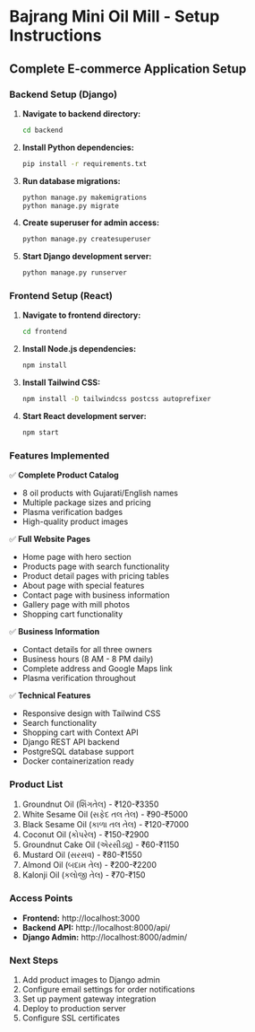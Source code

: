 # Bajrang Mini Oil Mill - Setup Instructions

## Complete E-commerce Application Setup

### Backend Setup (Django)

1. **Navigate to backend directory:**
   ```bash
   cd backend
   ```

2. **Install Python dependencies:**
   ```bash
   pip install -r requirements.txt
   ```

3. **Run database migrations:**
   ```bash
   python manage.py makemigrations
   python manage.py migrate
   ```

4. **Create superuser for admin access:**
   ```bash
   python manage.py createsuperuser
   ```

5. **Start Django development server:**
   ```bash
   python manage.py runserver
   ```

### Frontend Setup (React)

1. **Navigate to frontend directory:**
   ```bash
   cd frontend
   ```

2. **Install Node.js dependencies:**
   ```bash
   npm install
   ```

3. **Install Tailwind CSS:**
   ```bash
   npm install -D tailwindcss postcss autoprefixer
   ```

4. **Start React development server:**
   ```bash
   npm start
   ```

### Features Implemented

✅ **Complete Product Catalog**
- 8 oil products with Gujarati/English names
- Multiple package sizes and pricing
- Plasma verification badges
- High-quality product images

✅ **Full Website Pages**
- Home page with hero section
- Products page with search functionality
- Product detail pages with pricing tables
- About page with special features
- Contact page with business information
- Gallery page with mill photos
- Shopping cart functionality

✅ **Business Information**
- Contact details for all three owners
- Business hours (8 AM - 8 PM daily)
- Complete address and Google Maps link
- Plasma verification throughout

✅ **Technical Features**
- Responsive design with Tailwind CSS
- Search functionality
- Shopping cart with Context API
- Django REST API backend
- PostgreSQL database support
- Docker containerization ready

### Product List
1. Groundnut Oil (શિંગતેલ) - ₹120-₹3350
2. White Sesame Oil (સફેદ તલ તેલ) - ₹90-₹5000
3. Black Sesame Oil (કાળા તલ તેલ) - ₹120-₹7000
4. Coconut Oil (કોપરેલ) - ₹150-₹2900
5. Groundnut Cake Oil (એરસીડ્યુ) - ₹60-₹1150
6. Mustard Oil (સરસવ) - ₹80-₹1550
7. Almond Oil (બદામ તેલ) - ₹200-₹2200
8. Kalonji Oil (કલોજી તેલ) - ₹70-₹150

### Access Points
- **Frontend:** http://localhost:3000
- **Backend API:** http://localhost:8000/api/
- **Django Admin:** http://localhost:8000/admin/

### Next Steps
1. Add product images to Django admin
2. Configure email settings for order notifications
3. Set up payment gateway integration
4. Deploy to production server
5. Configure SSL certificates